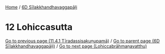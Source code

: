 
[Home](/) / [6D Sīlakkhandhavaggapāḷi](../6D.md)

# 12 Lohiccasutta


[Go to previous page (11.4.1 Tīradassisakuṇupamā)](11/11.4/11.4.1.md) / [Go to parent page (6D Sīlakkhandhavaggapāḷi)](0.md) / [Go to next page (Lohiccabrāhmaṇavatthu)](12/Lohiccabrahmanavatthu.md)



